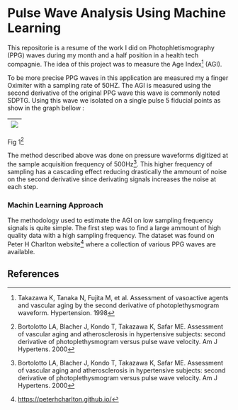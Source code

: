 # Pulse Wave Analysis Using Machine Learning

This repositorie is a resume of the work I did on Photophletismography (PPG) waves during my month and a half position in a health tech compagnie. The idea of this project was to measure the Age Index[^1] (AGI).

To be more precise PPG waves in this application are measured my a finger Oximiter with a sampling rate of 50HZ. The AGI is measured using the second derivative of the original PPG wave this wave is commonly noted SDPTG. Using this wave we isolated on a single pulse 5 fiducial points as show in the graph bellow :



![](https://user-images.githubusercontent.com/46630171/196576717-ce670947-901c-4565-8eb4-7f37c955e527.jpg) |
:-------------------------:|
Fig 1[^2]

The method described above was done on pressure waveforms digitized at the sample acquisition frequency of 500Hz[^2]. This higher frequency of sampling has a cascading effect reducing drastically the ammount of noise on the second derivative since derivating signals increases the noise at each step.


### Machin Learning Approach

The methodology used to estimate the AGI on low sampling frequency signals is quite simple. The first step was to find a large ammount of high quality data with a high sampling frequency. The dataset was found on Peter H Charlton website[^3] where a collection of various PPG waves are available.





## References
[^1]: Takazawa K, Tanaka N, Fujita M, et al. Assessment of vasoactive agents and vascular aging by the second derivative of photoplethysmogram waveform. Hypertension. 1998
[^2]: Bortolotto LA, Blacher J, Kondo T, Takazawa K, Safar ME. Assessment of vascular aging and atherosclerosis in hypertensive subjects: second derivative of photoplethysmogram versus pulse wave velocity. Am J Hypertens. 2000
[^3]: https://peterhcharlton.github.io/
